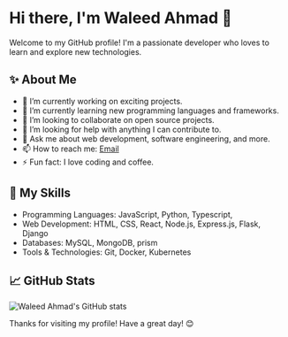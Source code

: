 # Hi there, I'm Waleed Ahmad 👋

Welcome to my GitHub profile! I'm a passionate developer who loves to learn and explore new technologies.

## ✨ About Me
- 🔭 I’m currently working on exciting projects.
- 🌱 I’m currently learning new programming languages and frameworks.
- 👯 I’m looking to collaborate on open source projects.
- 🤔 I’m looking for help with anything I can contribute to.
- 💬 Ask me about web development, software engineering, and more.
- 📫 How to reach me: [Email](mailto:itswaleedqureshi@gmail.com)
- ⚡ Fun fact: I love coding and coffee.

## 🚀 My Skills
- Programming Languages: JavaScript, Python, Typescript,
- Web Development: HTML, CSS, React, Node.js, Express.js, Flask, Django
- Databases: MySQL, MongoDB, prism
- Tools & Technologies: Git, Docker, Kubernetes

## 📈 GitHub Stats
![Waleed Ahmad's GitHub stats](https://github-readme-stats.vercel.app/api?username=Waleed-Ahmad-dev&show_icons=true&theme=radical)



Thanks for visiting my profile! Have a great day! 😊
